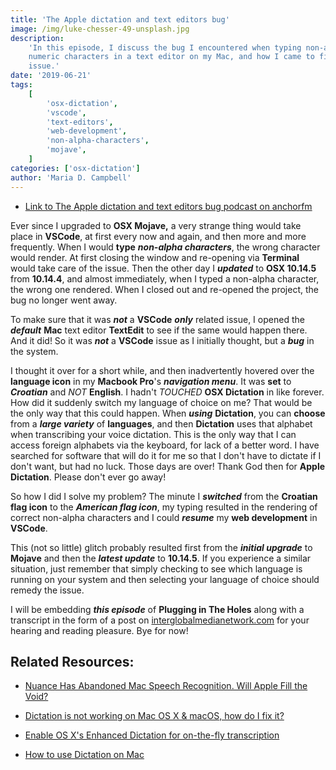 ```yaml
---
title: 'The Apple dictation and text editors bug'
image: /img/luke-chesser-49-unsplash.jpg
description:
    'In this episode, I discuss the bug I encountered when typing non-alpha
    numeric characters in a text editor on my Mac, and how I came to fix the
    issue.'
date: '2019-06-21'
tags:
    [
        'osx-dictation',
        'vscode',
        'text-editors',
        'web-development',
        'non-alpha-characters',
        'mojave',
    ]
categories: ['osx-dictation']
author: 'Maria D. Campbell'
---
```


-   [Link to The Apple dictation and text editors bug podcast on anchorfm](https://anchor.fm/maria-campbell/episodes/The-Apple-dictation-and-text-editors-bug-e4dgid)

Ever since I upgraded to **OSX Mojave,** a very strange thing would take place
in **VSCode**, at first every now and again, and then more and more frequently.
When I would **type** **_non-alpha characters_**, the wrong character would
render. At first closing the window and re-opening via **Terminal** would take
care of the issue. Then the other day I **_updated_** to **OSX 10.14.5** from
**10.14.4**, and almost immediately, when I typed a non-alpha character, the
wrong one rendered. When I closed out and re-opened the project, the bug no
longer went away.

To make sure that it was **_not_** a **VSCode** **_only_** related issue, I
opened the **_default_** **Mac** text editor **TextEdit** to see if the same
would happen there. And it did! So it was **_not_** a **VSCode** issue as I
initially thought, but a **_bug_** in the system.

I thought it over for a short while, and then inadvertently hovered over the
**language icon** in my **Macbook Pro**'s **_navigation menu_**. It was **set**
to **_Croatian_** and _NOT_ **English**. I hadn't _TOUCHED_ **OSX Dictation** in
like forever. How did it suddenly switch my language of choice on me? That would
be the only way that this could happen. When **_using_** **Dictation**, you can
**choose** from a **_large variety_** of **languages**, and then **Dictation**
uses that alphabet when transcribing your voice dictation. This is the only way
that I can access foreign alphabets via the keyboard, for lack of a better word.
I have searched for software that will do it for me so that I don't have to
dictate if I don't want, but had no luck. Those days are over! Thank God then
for **Apple Dictation**. Please don't ever go away!

So how I did I solve my problem? The minute I **_switched_** from the **Croatian
flag icon** to the **_American flag icon_**, my typing resulted in the rendering
of correct non-alpha characters and I could **_resume_** my **web development**
in **VSCode**.

This (not so little) glitch probably resulted first from the **_initial
upgrade_** to **Mojave** and then the **_latest update_** to **10.14.5**. If you
experience a similar situation, just remember that simply checking to see which
language is running on your system and then selecting your language of choice
should remedy the issue.

I will be embedding **_this episode_** of **Plugging in The Holes** along with a
transcript in the form of a post on
[interglobalmedianetwork.com](https://www.interglobalmedianetwork.com) for your
hearing and reading pleasure. Bye for now!

## Related Resources:

-   [Nuance Has Abandoned Mac Speech Recognition. Will Apple Fill the Void?](https://tidbits.com/2019/01/21/nuance-has-abandoned-mac-speech-recognition-will-apple-fill-the-void/)

-   [Dictation is not working on Mac OS X & macOS, how do I fix it?](https://appletoolbox.com/2012/08/mac-os-x-dictation-not-working-how-to-fix/)

-   [Enable OS X's Enhanced Dictation for on-the-fly transcription](https://www.macworld.com/article/2601862/enable-os-xs-enhanced-dictation-for-on-the-fly-transcription.html)

-   [How to use Dictation on Mac](https://www.imore.com/how-use-dictation-mac)
